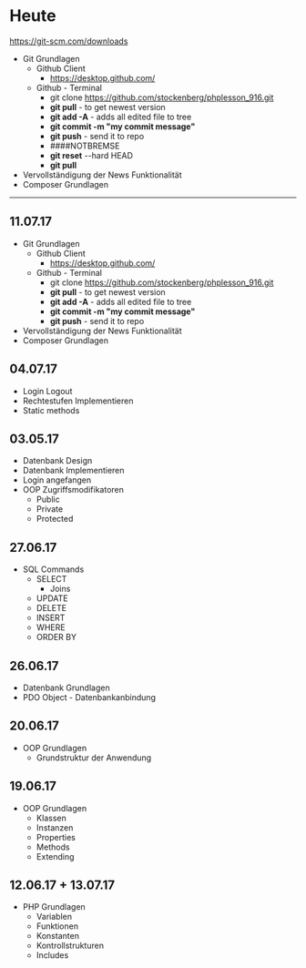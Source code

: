 # Heute
https://git-scm.com/downloads
- Git Grundlagen
    - Github Client
        - https://desktop.github.com/
    - Github - Terminal
        - git clone https://github.com/stockenberg/phplesson_916.git
        - **git pull** - to get newest version
        - **git add -A** - adds all edited file to tree
        - **git commit -m "my commit message"**
        - **git push** - send it to repo
        - ####NOTBREMSE
        - **git reset** --hard HEAD
        - **git pull**
- Vervollständigung der News Funktionalität
- Composer Grundlagen
------------------------

## 11.07.17
- Git Grundlagen
    - Github Client
        - https://desktop.github.com/
    - Github - Terminal
        - git clone https://github.com/stockenberg/phplesson_916.git
        - **git pull** - to get newest version
        - **git add -A** - adds all edited file to tree
        - **git commit -m "my commit message"**
        - **git push** - send it to repo
- Vervollständigung der News Funktionalität
- Composer Grundlagen

## 04.07.17
- Login Logout
- Rechtestufen Implementieren
- Static methods

## 03.05.17
- Datenbank Design
- Datenbank Implementieren
- Login angefangen
- OOP Zugriffsmodifikatoren
    - Public
    - Private
    - Protected


## 27.06.17
- SQL Commands
    - SELECT
        - Joins
    - UPDATE
    - DELETE
    - INSERT
    - WHERE
    - ORDER BY

## 26.06.17
- Datenbank Grundlagen
- PDO Object - Datenbankanbindung

## 20.06.17
- OOP Grundlagen
    -   Grundstruktur der Anwendung

## 19.06.17
- OOP Grundlagen
    - Klassen
    - Instanzen
    - Properties
    - Methods
    - Extending

## 12.06.17 + 13.07.17
- PHP Grundlagen
    - Variablen
    - Funktionen
    - Konstanten
    - Kontrollstrukturen
    - Includes


